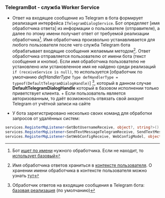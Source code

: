 ### TelegramBot - служба Worker Service

- Ответ на входящее сообщение из Telegram в бота формирует реализация интерфейса `ITelegramDialogService`.
Бот определяет [имя обработчика ответа] из информации о пользователе (отправителе), а далее по этому имени получает ответ от требуемой реализации обработчика[^1].
Имя обработчика произвольно устанавливается для любого пользователя после чего служба Telegram бота обрабатывает входящие сообщения желаемым методом[^2].
Ответ обработчика отправляется пользователю от имени бота (текст сообщения и кнопки). Если имя обработчика пользователю не установлено или установленное имя не найдено среди реализаций `if (receiveService is null)`, то используется [обработчик по умолчанию *defHandlerType* `Type defHandlerType = typeof(DefaultTelegramDialogHandle)`] [^3], который в данном случае __DefaultTelegramDialogHandle__ который в базовом исполнении только приветствует клиента. + Если пользователь является авторизованным, то даёт возможность отвязать свой аккаунт Telegram от учётной записи на сайте

- У бота зарегистрировано несколько своих команд для обработки запросов от удалённых систем:
```c#
services.RegisterMqListener<GetBotUsernameReceive, object?, string?>(); // возвращает имя бота
services.RegisterMqListener<SendTextMessageTelegramReceive, SendTextMessageTelegramBotModel, int?>(); // отправка сообщения в Telegram
services.RegisterMqListener<SetWebConfigReceive, WebConfigModel, object?>(); // установка настроек web сервиса
```

[^1]: Бот [ищет по имени](https://github.com/badhitman/DesignerApp/blob/main/Telegram.Bot.Polling/Services/UpdateHandler.cs#L155) нужного обработчика. Если не находит, то [использует базовый](https://github.com/badhitman/DesignerApp/blob/main/Telegram.Bot.Polling/Services/UpdateHandler.cs#L159)

[^2]: Имя обработчика ответов храниться в [контексте пользователя](https://github.com/badhitman/DesignerApp/blob/main/SharedLib/Models/TelegramUserBaseModelDb.cs#L45). О хранении имени обработчика в контексте пользователя можно узнать [тут](https://github.com/badhitman/DesignerApp/tree/main/ServerLib/Services/TelegramDialog#контекст-хранения-имени-обработчика-для-пользователя)

[^3]: Обработчик ответов на входящие сообщения в Telegram бота: [базовая реализация](https://github.com/badhitman/DesignerApp/blob/main/ServerLib/Services/TelegramDialog/DefaultTelegramDialogHandle.cs) (по умолчанию)